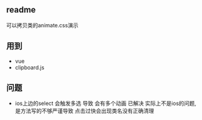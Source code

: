## readme

可以拷贝类的animate.css演示

## 用到
- vue
- clipboard.js


## 问题
- ios上边的select 会触发多选 导致 会有多个动画  已解决
实际上不是ios的问题, 是方法写的不够严谨导致 点击过快会出现类名没有正确清理